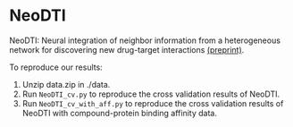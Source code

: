 # NeoDTI
NeoDTI: Neural integration of neighbor information from a heterogeneous network for discovering new drug-target interactions [(preprint)](https://www.biorxiv.org/content/early/2018/02/07/261396).

To reproduce our results:
1. Unzip data.zip in ./data.
2. Run <code>NeoDTI_cv.py</code> to reproduce the cross validation results of NeoDTI.
3. Run <code>NeoDTI_cv_with_aff.py</code> to reproduce the cross validation results of NeoDTI with compound-protein binding affinity data.

